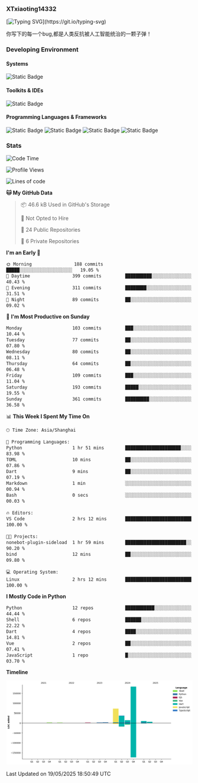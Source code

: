 ### XTxiaoting14332

[![Typing SVG](https://readme-typing-svg.herokuapp.com?font=JetBrians+Mono&pause=1000&random=false&width=435&lines=Hello+World!)](https://git.io/typing-svg)

你写下的每一个bug,都是人类反抗被人工智能统治的一颗子弹！

### Developing Environment

#### Systems

![Static Badge](https://img.shields.io/badge/Ubuntu-%20?style=flat-square&logo=ubuntu&logoColor=white&color=E34F26)

#### Toolkits & IDEs

![Static Badge](https://img.shields.io/badge/Visual%20Studio%20Code-%20?style=flat-square&logo=visualstudiocode&logoColor=white&color=blue)

#### Programming Languages & Frameworks

![Static Badge](https://img.shields.io/badge/Dart-%20?style=flat-square&logo=dart&logoColor=white&color=0175C2)
![Static Badge](https://img.shields.io/badge/Flutter-%20?style=flat-square&logo=flutter&logoColor=white&color=02569B)
![Static Badge](https://img.shields.io/badge/Python-%20?style=flat-square&logo=python&logoColor=white&color=E7A781)
![Static Badge](https://img.shields.io/badge/Bash%20Shell-%20?style=flat-square&logo=shell&logoColor=white&color=49D868)

### Stats

<!--START_SECTION:waka-->
![Code Time](http://img.shields.io/badge/Code%20Time-340%20hrs%2049%20mins-blue)

![Profile Views](http://img.shields.io/badge/Profile%20Views-0-blue)

![Lines of code](https://img.shields.io/badge/From%20Hello%20World%20I%27ve%20Written-334.7%20thousand%20lines%20of%20code-blue)

**🐱 My GitHub Data** 

> 📦 46.6 kB Used in GitHub's Storage 
 > 
> 🚫 Not Opted to Hire
 > 
> 📜 24 Public Repositories 
 > 
> 🔑 6 Private Repositories 
 > 
**I'm an Early 🐤** 

```text
🌞 Morning                188 commits         █████░░░░░░░░░░░░░░░░░░░░   19.05 % 
🌆 Daytime                399 commits         ██████████░░░░░░░░░░░░░░░   40.43 % 
🌃 Evening                311 commits         ████████░░░░░░░░░░░░░░░░░   31.51 % 
🌙 Night                  89 commits          ██░░░░░░░░░░░░░░░░░░░░░░░   09.02 % 
```
📅 **I'm Most Productive on Sunday** 

```text
Monday                   103 commits         ███░░░░░░░░░░░░░░░░░░░░░░   10.44 % 
Tuesday                  77 commits          ██░░░░░░░░░░░░░░░░░░░░░░░   07.80 % 
Wednesday                80 commits          ██░░░░░░░░░░░░░░░░░░░░░░░   08.11 % 
Thursday                 64 commits          ██░░░░░░░░░░░░░░░░░░░░░░░   06.48 % 
Friday                   109 commits         ███░░░░░░░░░░░░░░░░░░░░░░   11.04 % 
Saturday                 193 commits         █████░░░░░░░░░░░░░░░░░░░░   19.55 % 
Sunday                   361 commits         █████████░░░░░░░░░░░░░░░░   36.58 % 
```


📊 **This Week I Spent My Time On** 

```text
🕑︎ Time Zone: Asia/Shanghai

💬 Programming Languages: 
Python                   1 hr 51 mins        █████████████████████░░░░   83.98 % 
TOML                     10 mins             ██░░░░░░░░░░░░░░░░░░░░░░░   07.86 % 
Dart                     9 mins              ██░░░░░░░░░░░░░░░░░░░░░░░   07.19 % 
Markdown                 1 min               ░░░░░░░░░░░░░░░░░░░░░░░░░   00.94 % 
Bash                     0 secs              ░░░░░░░░░░░░░░░░░░░░░░░░░   00.03 % 

🔥 Editors: 
VS Code                  2 hrs 12 mins       █████████████████████████   100.00 % 

🐱‍💻 Projects: 
nonebot-plugin-sideload  1 hr 59 mins        ███████████████████████░░   90.20 % 
bind                     12 mins             ██░░░░░░░░░░░░░░░░░░░░░░░   09.80 % 

💻 Operating System: 
Linux                    2 hrs 12 mins       █████████████████████████   100.00 % 
```

**I Mostly Code in Python** 

```text
Python                   12 repos            ███████████░░░░░░░░░░░░░░   44.44 % 
Shell                    6 repos             ██████░░░░░░░░░░░░░░░░░░░   22.22 % 
Dart                     4 repos             ████░░░░░░░░░░░░░░░░░░░░░   14.81 % 
Vue                      2 repos             ██░░░░░░░░░░░░░░░░░░░░░░░   07.41 % 
JavaScript               1 repo              █░░░░░░░░░░░░░░░░░░░░░░░░   03.70 % 
```



**Timeline**

![Lines of Code chart](https://raw.githubusercontent.com/XTxiaoting14332/XTxiaoting14332/main/assets/bar_graph.png)


 Last Updated on 19/05/2025 18:50:49 UTC
<!--END_SECTION:waka-->